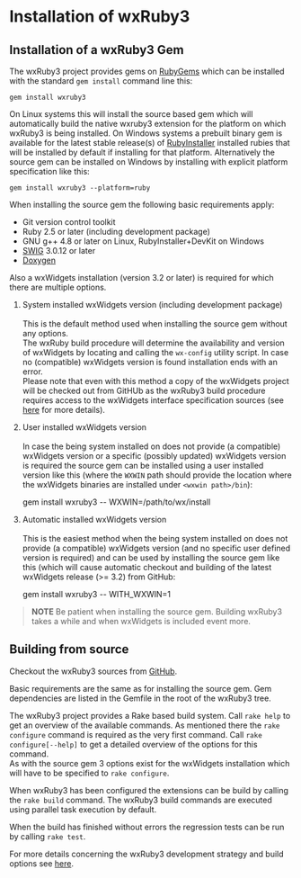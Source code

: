 # Installation of wxRuby3

## Installation of a wxRuby3 Gem

The wxRuby3 project provides gems on [RubyGems](https://rubygems.org) which can be installed with the
standard `gem install` command line this:

    gem install wxruby3

On Linux systems this will install the source based gem which will automatically build the native wxruby3 extension
for the platform on which wxRuby3 is being installed.
On Windows systems a prebuilt binary gem is available for the latest stable release(s) of [RubyInstaller](https://rubyinstaller.org) 
installed rubies that will be installed by default if installing for that platform. Alternatively the source gem can be
installed on Windows by installing with explicit platform specification like this:

    gem install wxruby3 --platform=ruby

When installing the source gem the following basic requirements apply:

- Git version control toolkit
- Ruby 2.5 or later (including development package)
- GNU g++ 4.8 or later on Linux, RubyInstaller+DevKit on Windows
- [SWIG](https://www.swig.org) 3.0.12 or later
- [Doxygen](https://www.doxygen.nl/)

Also a wxWidgets installation (version 3.2 or later) is required for which there are multiple options.

1. System installed wxWidgets version (including development package)<br>
   <br>
   This is the default method used when installing the source gem without any options.<br>
   The wxRuby build procedure will determine the availability and version of wxWidgets by locating and calling
   the `wx-config` utility script. In case no (compatible) wxWidgets version is found installation ends with an error.<br>
   Please note that even with this method a copy of the wxWidgets project will be checked out from GitHUb as the wxRuby3
   build procedure requires access to the wxWidgets interface specification sources (see [here](TODO) for more details). 
   

2. User installed wxWidgets version<br>
   <br>
   In case the being system installed on does not provide (a compatible) wxWidgets version or a specific (possibly updated)
   wxWidgets version is required the source gem can be installed using a user installed version like this (where the 
   `WXWIN` path should provide the location where the wxWidgets binaries are installed under `<wxwin path>/bin`):<br>


      gem install wxruby3 -- WXWIN=/path/to/wx/install 

   
3. Automatic installed wxWidgets version<br>
   <br>
   This is the easiest method when the being system installed on does not provide (a compatible) wxWidgets version (and 
   no specific user defined version is required) and can be used by installing the source gem like this (which will
   cause automatic checkout and building of the latest wxWidgets release (>= 3.2) from GitHub:


      gem install wxruby3 -- WITH_WXWIN=1
   
> **NOTE** Be patient when installing the source gem. Building wxRuby3 takes a while and when wxWidgets is included event more. 

## Building from source

Checkout the wxRuby3 sources from [GitHub](https://github.com/mcorino/wxRuby3).

Basic requirements are the same as for installing the source gem. Gem dependencies are listed in the Gemfile in the root
of the wxRuby3 tree.

The wxRuby3 project provides a Rake based build system. Call `rake help` to get an overview of the available commands.
As mentioned there the `rake configure` command is required as the very first command. Call `rake configure[--help]` to
get a detailed overview of the options for this command.<br>
As with the source gem 3 options exist for the wxWidgets installation which will have to be specified to `rake configure`.  

When wxRuby3 has been configured the extensions can be build by calling the `rake build` command. The wxRuby3 build 
commands are executed using parallel task execution by default.

When the build has finished without errors the regression tests can be run by calling `rake test`.

For more details concerning the wxRuby3 development strategy and build options see [here](TODO). 
